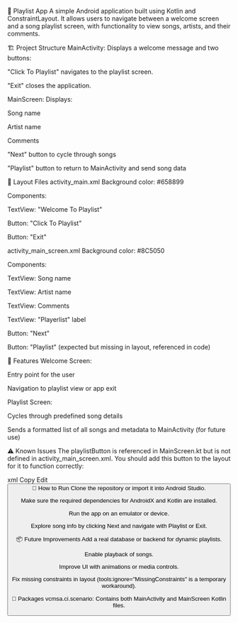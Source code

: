 🎵 Playlist App
A simple Android application built using Kotlin and ConstraintLayout. It allows users to navigate between a welcome screen and a song playlist screen, with functionality to view songs, artists, and their comments.

🏗️ Project Structure
MainActivity: Displays a welcome message and two buttons:

"Click To Playlist" navigates to the playlist screen.

"Exit" closes the application.

MainScreen: Displays:

Song name

Artist name

Comments

"Next" button to cycle through songs

"Playlist" button to return to MainActivity and send song data

📄 Layout Files
activity_main.xml
Background color: #658899

Components:

TextView: "Welcome To Playlist"

Button: "Click To Playlist"

Button: "Exit"

activity_main_screen.xml
Background color: #8C5050

Components:

TextView: Song name

TextView: Artist name

TextView: Comments

TextView: "Playerlist" label

Button: "Next"

Button: "Playlist" (expected but missing in layout, referenced in code)

🧠 Features
Welcome Screen:

Entry point for the user

Navigation to playlist view or app exit

Playlist Screen:

Cycles through predefined song details

Sends a formatted list of all songs and metadata to MainActivity (for future use)

⚠️ Known Issues
The playlistButton is referenced in MainScreen.kt but is not defined in activity_main_screen.xml. You should add this button to the layout for it to function correctly:

xml
Copy
Edit
<Button
    android:id="@+id/playlistButton"
    android:layout_width="wrap_content"
    android:layout_height="wrap_content"
    android:text="Playlist"
    app:layout_constraintTop_toBottomOf="@+id/nextButton"
    app:layout_constraintStart_toStartOf="parent"
    app:layout_constraintEnd_toEndOf="parent" />
🚀 How to Run
Clone the repository or import it into Android Studio.

Make sure the required dependencies for AndroidX and Kotlin are installed.

Run the app on an emulator or device.

Explore song info by clicking Next and navigate with Playlist or Exit.

📦 Future Improvements
Add a real database or backend for dynamic playlists.

Enable playback of songs.

Improve UI with animations or media controls.

Fix missing constraints in layout (tools:ignore="MissingConstraints" is a temporary workaround).

📁 Packages
vcmsa.ci.scenario: Contains both MainActivity and MainScreen Kotlin files.
